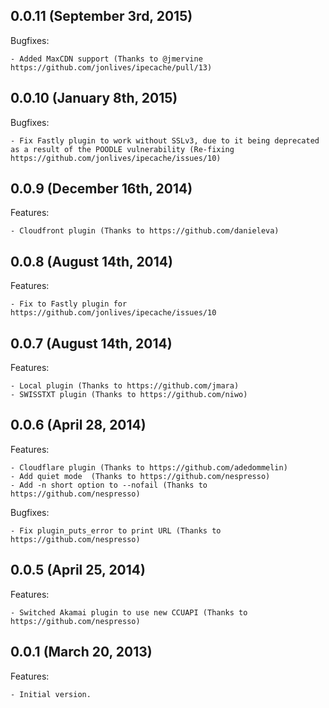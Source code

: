 ## 0.0.11 (September 3rd, 2015)

Bugfixes:

    - Added MaxCDN support (Thanks to @jmervine https://github.com/jonlives/ipecache/pull/13)


## 0.0.10 (January 8th, 2015)

Bugfixes:

    - Fix Fastly plugin to work without SSLv3, due to it being deprecated as a result of the POODLE vulnerability (Re-fixing https://github.com/jonlives/ipecache/issues/10)


## 0.0.9 (December 16th, 2014)

Features:

    - Cloudfront plugin (Thanks to https://github.com/danieleva)

## 0.0.8 (August 14th, 2014)

Features:

    - Fix to Fastly plugin for https://github.com/jonlives/ipecache/issues/10

## 0.0.7 (August 14th, 2014)

Features:

    - Local plugin (Thanks to https://github.com/jmara)
    - SWISSTXT plugin (Thanks to https://github.com/niwo)
    
## 0.0.6 (April 28, 2014)

Features:

    - Cloudflare plugin (Thanks to https://github.com/adedommelin)
    - Add quiet mode  (Thanks to https://github.com/nespresso)
    - Add -n short option to --nofail (Thanks to https://github.com/nespresso)

Bugfixes:

    - Fix plugin_puts_error to print URL (Thanks to https://github.com/nespresso)

## 0.0.5 (April 25, 2014)

Features:

    - Switched Akamai plugin to use new CCUAPI (Thanks to https://github.com/nespresso)

## 0.0.1 (March 20, 2013)

Features:

    - Initial version.
